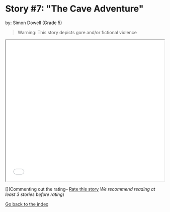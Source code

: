 # Story #7: "The Cave Adventure"
by: Simon Dowell (Grade 5)

>Warning: This story depicts gore and/or fictional violence

<iframe src="../stories/07_The Cave Adventure..html" height="450px" width="100%"> </iframe>

[](Commenting out the rating–  [Rate this story](https://forms.gle/zbTTGuidhwvabMLT9) *We recommend reading at least 3 stories before rating*)

[Go back to the index](../index.md)

